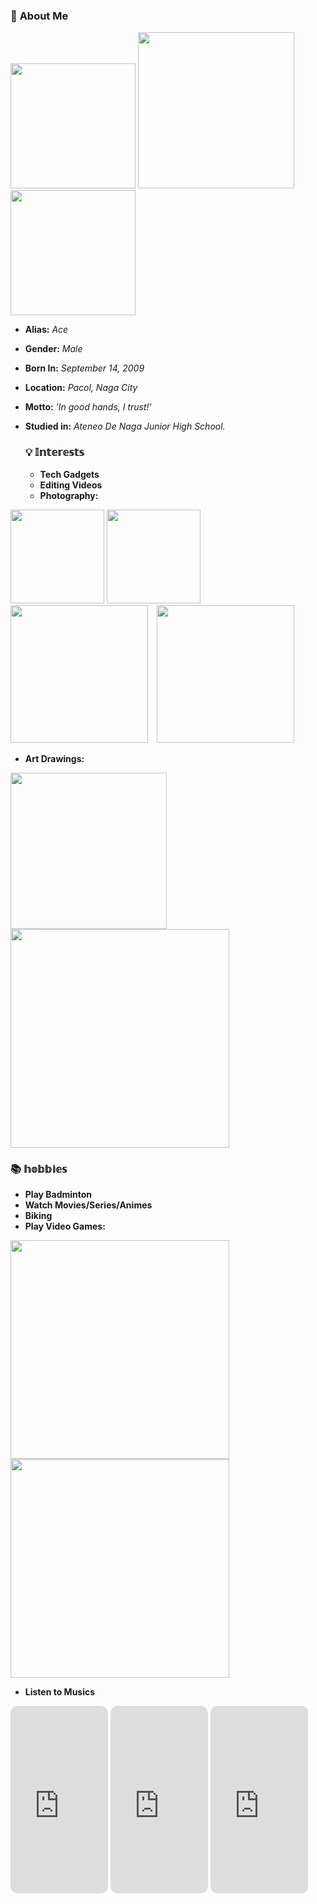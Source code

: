 ### 👤 **About Me**

<p>
<img src="https://i.postimg.cc/FFgnqmTX/413884603-906246817690945-3998433982026604199-n.jpg" width="200" />
<img src="https://i.postimg.cc/bYT3ggvz/387577051-897509398461105-7120969140956144349-n.jpg" width="250" />
<img src="https://i.postimg.cc/j2XgJQDS/387549238-304442042545774-2651908029414917831-n.jpg" width="200"
style="display:inline-block; margin-right:10px;" />

  </p>

- **Alias:** *Ace*
- **Gender:** *Male*
- **Born In:** *September 14, 2009*
- **Location:** *Pacol, Naga City*
- **Motto:** *'In good hands, I trust!'*
- **Studied in:** *Ateneo De Naga Junior High School.*



  ### **💡 𝕀𝕟𝕥𝕖𝕣𝕖𝕤𝕥𝕤**
    
  - **Tech Gadgets**
  - **Editing Videos**
  - **Photography:**

<p>
 <img src="https://i.pinimg.com/564x/b0/aa/0e/b0aa0efb3d3c229ef4adf21062795a21.jpg" width="150" />
 <img src="https://i.pinimg.com/736x/2c/aa/a2/2caaa22132b34abaed1a7c507dd65235.jpg" width="150" />
 <img src="https://i.pinimg.com/564x/87/e3/b0/87e3b05d69547318b300ff5811a714aa.jpg" width="220"
style="display:inline-block; margin-right:10px;" />
 <img src="https://i.pinimg.com/564x/32/7c/6e/327c6e644181e28a0b1c1256a4504094.jpg" width="220"
style="display:inline-block; margin-right:10px;" />
  
  </p>

  - **Art Drawings:**

<p> 
  <img src="https://i.pinimg.com/564x/05/5f/ae/055fae9105a863cb2fb9d0cddcb7f8b6.jpg" width="250" style="display:inline-block; margin-right:10px;" />
  <img src="https://i.pinimg.com/736x/c5/3f/8a/c53f8a83d49e0d3628105ee2b383b971.jpg" width="350" style="display:inline-block; margin-right:10px;" />
  
  </p>


  ### **📚 𝕙𝕠𝕓𝕓𝕚𝕖𝕤**

  - **Play Badminton**
  - **Watch Movies/Series/Animes**
  - **Biking**
  - **Play Video Games:**

<p> 
  <img src="https://codm.garena.com/static/images/Main-page/P1/main-kv.jpg" width="350" style="display:inline-block; margin-right:10px;" />
  <img src="https://i.postimg.cc/9FMLz9YJ/1665994929135-1920x1080.png" width="350" style="display:inline-block; margin-right:10px;" />

  </p>

  - **Listen to Musics** 

<p>
  <iframe style="border-radius:12px" src="https://open.spotify.com/embed/track/3mtk5RuzfjZC4gyOGrvbtt?utm_source=generator" width="31%" height="300"frameBorder="0" allowfullscreen="" allow="autoplay; clipboard-write; encrypted-media; fullscreen; picture-in-picture" loading="lazy"></iframe>

 <iframe style="border-radius:12px" src="https://open.spotify.com/embed/track/65YPiyiBBGQgqjiSG8jkvM?utm_source=generator" width="31%" height="300"frameBorder="0" allowfullscreen="" allow="autoplay; clipboard-write; encrypted-media; fullscreen; picture-in-picture" loading="lazy"></iframe>

 <iframe style="border-radius:12px" src="https://open.spotify.com/embed/track/1Ph96WpdjNlwD6iKRE2Xa3?utm_source=generator" width="31%" height="300"frameBorder="0" allowfullscreen="" allow="autoplay; clipboard-write; encrypted-media; fullscreen; picture-in-picture" loading="lazy"></iframe>

</p>




